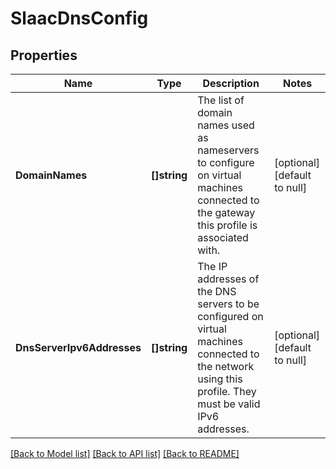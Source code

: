 # SlaacDnsConfig

## Properties
Name | Type | Description | Notes
------------ | ------------- | ------------- | -------------
**DomainNames** | **[]string** | The list of domain names used as nameservers to configure on virtual machines connected to the gateway this profile is associated with.  | [optional] [default to null]
**DnsServerIpv6Addresses** | **[]string** | The IP addresses of the DNS servers to be configured on virtual machines connected to the network using this profile. They must be valid IPv6 addresses.  | [optional] [default to null]

[[Back to Model list]](../README.md#documentation-for-models) [[Back to API list]](../README.md#documentation-for-api-endpoints) [[Back to README]](../README.md)



